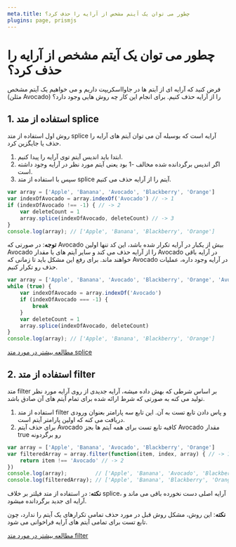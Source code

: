 ```yaml
---
meta.title: چطور می توان یک آیتم مشخص از آرایه را حذف کرد؟
plugins: page, prismjs
---
```


# چطور می توان یک آیتم مشخص از آرایه را حذف کرد؟

فرض کنید که آرایه ای از آیتم ها در جاوااسکریپت داریم و می خواهیم یک آیتم مشخص (مثلن Avocado) را از آرایه حذف کنیم. برای انجام این کار چه روش هایی وجود دارد؟

## 1. استفاده از متد splice
روش اول استفاده از متد splice آرایه است که بوسیله آن می توان آیتم های آرایه را حذف یا جایگزین کرد.

1. ابتدا باید اندیس آیتم توی آرایه را پیدا کنیم.
2. اگر اندیس برگردانده شده مخالف -1 بود یعنی آیتم مورد نظر در آرایه وجود داشته است.
3. سپس با استفاده از متد splice آیتم را از آرایه حذف می کنیم.
```javascript
var array = ['Apple', 'Banana', 'Avocado', 'Blackberry', 'Orange']
var indexOfAvocado = array.indexOf('Avocado') // -> 1
if (indexOfAvocado !== -1) { // -> 2
    var deleteCount = 1
    array.splice(indexOfAvocado, deleteCount) // -> 3
}
console.log(array); // ['Apple', 'Banana', 'Blackberry', 'Orange'] 
```

**توجه**: در صورتی که Avocado بیش از یکبار در آرایه تکرار شده باشد، این کد تنها اولین Avocado را از آرایه حذف می کند و سایر آیتم های با مقدار Avocado در آرایه باقی خواهند ماند.
برای رفع این مشکل باید تا زمانی که Avocado در آرایه وجود داره، عملیات حذف رو تکرار کنیم.

```javascript
var array = ['Apple', 'Banana', 'Avocado', 'Blackberry', 'Orange', 'Avocado']
while (true) {
    var indexOfAvocado = array.indexOf('Avocado')
    if (indexOfAvocado === -1) {
        break
    }
    var deleteCount = 1
    array.splice(indexOfAvocado, deleteCount)
}
console.log(array); // ['Apple', 'Banana', 'Blackberry', 'Orange'] 
```

[مطالعه بیشتر در مورد متد splice](https://developer.mozilla.org/en-US/docs/Web/JavaScript/Reference/Global_Objects/Array/splice)

## 2. استفاده از متد filter

متد filter بر اساس شرطی که بهش داده میشه، آرایه جدیدی از روی آرایه مورد نظر تولید می کنه به صورتی که شرط ارائه شده برای تمام آیتم های آن صادق باشد.

1. استفاده از متد filter و پاس دادن تابع تست به آن. این تابع سه پارامتر بعنوان ورودی دریافت می کنه که اولین پارامتر آیتم است.
2. برای حذف آیتم Avocado کافیه تابع تست برای همه آیتم ها بجز Avocado مقدار true رو برگردونه
```javascript
var array = ['Apple', 'Banana', 'Avocado', 'Blackberry', 'Orange']
var filteredArray = array.filter(function(item, index, array) { // -> 1
    return item !== 'Avocado' // -> 2
})
console.log(array);         // ['Apple', 'Banana', 'Avocado', 'Blackberry', 'Orange']
console.log(filteredArray); // ['Apple', 'Banana', 'Blackberry', 'Orange'] 
```
**نکته**: در استفاده از متد فیلتر بر خلاف splice، آرایه اصلی دست نخورده باقی می ماند و آرایه ای جدید برگردانده میشود.

**نکته**: این روش، مشکل روش قبل در مورد حذف تمامی تکرارهای یک آیتم را ندارد، چون تابع تست برای تمامی آیتم های آرایه فراخوانی می شود.

[مطالعه بیشتر در مورد متد filter](https://developer.mozilla.org/en-US/docs/Web/JavaScript/Reference/Global_Objects/Array/filter)
